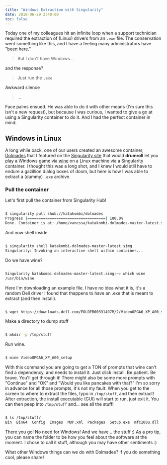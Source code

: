 ```yaml
---
title: "Windows Extraction with Singularity"
date: 2018-06-29 2:40:00
toc: false
---
```


Today one of my colleagues hit an infinite loop when a support technician
required the extraction of (Linux) drivers from an `.exe` file. The conservation 
went something like this, and I have a feeling many administrators have "been here."

> But I don't have Windows...

and the response?

> Just run the `.exe`

Awkward silence

> ...

Face palms ensued. He was able to do it with other means (I'm sure this isn't a new
request), but because I was curious, I wanted to give a go at using a Singularity container to do it. And I had the perfect container in mind.

## Windows in Linux
A long while back, one of our users created an awesome container, <a href="https://singularity-hub.org/collections/106" target="_blank">Dolmades</a> that I featured on the <a href="http://singularity.lbl.gov/dolmades-windows-containers" target="_blank">Singularity site</a> that would <strong>drumroll</strong> let you play a Windows game via <a href="https://www.winehq.org/" target="_blank">wine</a> on a Linux machine via a Singularity container.  I thought this was a long shot, and I knew I would still have to endure a gazillion dialog boxes of doom, but here is how I was able to extract a (dummy) `.exe` archive.


### Pull the container
Let's first pull the container from Singularity Hub!

```bash

$ singularity pull shub://katakombi/dolmades
Progress |===================================| 100.0% 
Done. Container is at: /home/vanessa/katakombi-dolmades-master-latest.simg

```

And now shell inside

```bash

$ singularity shell katakombi-dolmades-master-latest.simg 
Singularity: Invoking an interactive shell within container...

```

Do we have wine?

```bash

Singularity katakombi-dolmades-master-latest.simg:~> which wine
/usr/bin/wine

```

Here I'm downloading an example file. I have no idea what it is, it's a random
Dell driver I found that thappens to have an .exe that is meant to extract (and then install).

```bash

$ wget https://downloads.dell.com/FOLDER00331497M/2/VideoOPGA6_XP_A00_setup-R3M7Y_ZPE.exe

```

Make a directory to dump stuff

```bash

$ mkdir -p /tmp/stuff

```

Run wine.

``` bash

$ wine VideoOPGA6_XP_A00_setup

```

With this command you are going to get a TON of prompts that wine can't find a dependency,
and needs to install it. Just click install. Be patient. Be brave. You'll get through it!
There might also be some more prompts with "Continue" and "OK" and "Would you like pancakes with that?" I'm so sorry in advance for all those prompts, it's not my fault. When you get to the screen to where to extract the files, typo in `/tmp/stuff`, and then extract! After extraction, the install executable (GUI) will start to run, just exit it. You can then peep into `/tmp/stuff` and... see all the stuff!

```bash

$ ls /tmp/stuff/
Bin  Bin64  Config  Images  MUP.xml  Packages  Setup.exe  mfc100u.dll  msvcp100.dll  msvcr100.dll

```

There you go! No need for Windows! And we have... the stuff :) As a pro tip, you
can name the folder to be how you feel about the software at the moment. I chose to call it
stuff, although you may have other sentiments :) 

What other Windows things can we do with Dolmades? If you do something cool, please share!
